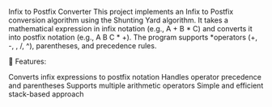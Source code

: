 Infix to Postfix Converter
This project implements an Infix to Postfix conversion algorithm using the Shunting Yard algorithm. It takes a mathematical expression in infix notation (e.g., A + B * C) and converts it into postfix notation (e.g., A B C * +). The program supports *operators (+, -, , /, ^), parentheses, and precedence rules.

🚀 Features:

Converts infix expressions to postfix notation
Handles operator precedence and parentheses
Supports multiple arithmetic operators
Simple and efficient stack-based approach

